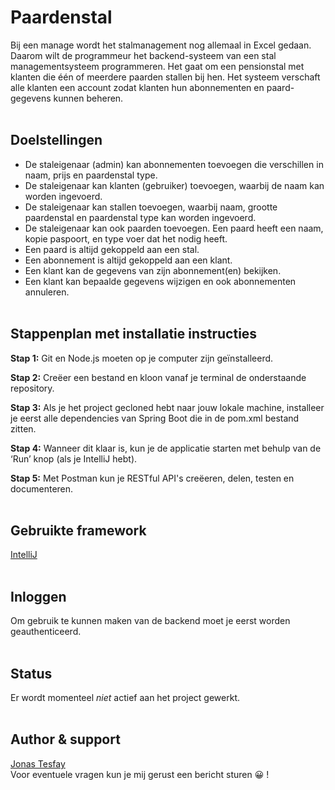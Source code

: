 # **Paardenstal**

Bij een manage wordt het stalmanagement nog allemaal in Excel gedaan. Daarom wilt de programmeur het
backend-systeem van een stal managementsysteem programmeren. Het gaat om een
pensionstal met klanten die één of meerdere paarden stallen bij hen. Het systeem verschaft
alle klanten een account zodat klanten hun abonnementen en paard-gegevens kunnen
beheren.
<br/><br/>

## Doelstellingen

- De staleigenaar (admin) kan abonnementen toevoegen die verschillen in naam, prijs en  paardenstal type.
- De staleigenaar kan klanten (gebruiker) toevoegen, waarbij de naam kan worden ingevoerd.
- De staleigenaar kan stallen toevoegen, waarbij naam, grootte paardenstal en paardenstal type kan worden ingevoerd.
- De staleigenaar kan ook paarden toevoegen. Een paard heeft een naam, kopie paspoort, en type voer dat het nodig heeft.
- Een paard is altijd gekoppeld aan een stal.
- Een abonnement is altijd gekoppeld aan een klant.
- Een klant kan de gegevens van zijn abonnement(en) bekijken.
- Een klant kan bepaalde gegevens wijzigen en ook abonnementen annuleren.
<br/><br/>

## Stappenplan met installatie instructies
**Stap 1:**
Git en Node.js moeten op je computer zijn geïnstalleerd.

**Stap 2:**
Creëer een bestand en kloon vanaf je terminal de onderstaande repository.

**Stap 3:**
Als je het project gecloned hebt naar jouw lokale machine, installeer je eerst alle dependencies van Spring Boot die in de pom.xml bestand zitten.

**Stap 4:**
Wanneer dit klaar is, kun je de applicatie starten met behulp van de ‘Run’ knop (als je IntelliJ hebt).

**Stap 5:**
Met Postman kun je RESTful API's creëeren, delen, testen en documenteren.
<br/><br/>

## Gebruikte framework
[IntelliJ](https://www.jetbrains.com/idea/)
<br/><br/>

## Inloggen

Om gebruik te kunnen maken van de backend moet je eerst worden geauthenticeerd.<br/><br/>

## Status

Er wordt momenteel _niet_ actief aan het project gewerkt.
<br/><br/>

## Author & support

[Jonas Tesfay](https://www.linkedin.com/in/jonas-tesfay-963557173/)</br>
Voor eventuele vragen kun je mij gerust een bericht sturen 😀 !
